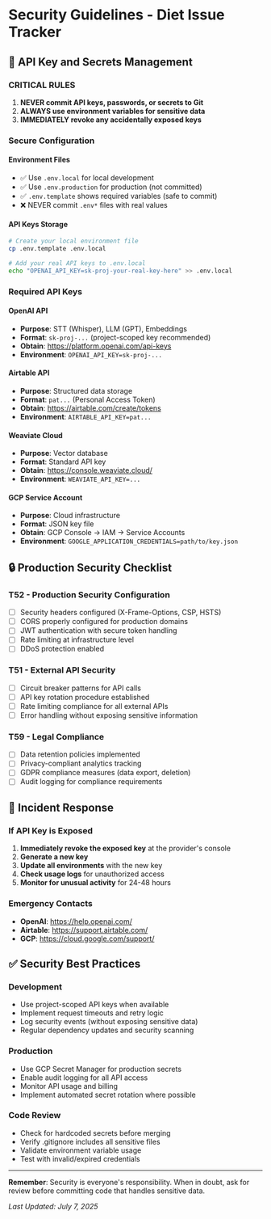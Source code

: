 # Security Guidelines - Diet Issue Tracker

## 🚨 API Key and Secrets Management

### CRITICAL RULES

1. **NEVER commit API keys, passwords, or secrets to Git**
2. **ALWAYS use environment variables for sensitive data**
3. **IMMEDIATELY revoke any accidentally exposed keys**

### Secure Configuration

#### Environment Files
- ✅ Use `.env.local` for local development
- ✅ Use `.env.production` for production (not committed)
- ✅ `.env.template` shows required variables (safe to commit)
- ❌ NEVER commit `.env*` files with real values

#### API Keys Storage
```bash
# Create your local environment file
cp .env.template .env.local

# Add your real API keys to .env.local
echo "OPENAI_API_KEY=sk-proj-your-real-key-here" >> .env.local
```

### Required API Keys

#### OpenAI API
- **Purpose**: STT (Whisper), LLM (GPT), Embeddings
- **Format**: `sk-proj-...` (project-scoped key recommended)
- **Obtain**: https://platform.openai.com/api-keys
- **Environment**: `OPENAI_API_KEY=sk-proj-...`

#### Airtable API
- **Purpose**: Structured data storage
- **Format**: `pat...` (Personal Access Token)
- **Obtain**: https://airtable.com/create/tokens
- **Environment**: `AIRTABLE_API_KEY=pat...`

#### Weaviate Cloud
- **Purpose**: Vector database
- **Format**: Standard API key
- **Obtain**: https://console.weaviate.cloud/
- **Environment**: `WEAVIATE_API_KEY=...`

#### GCP Service Account
- **Purpose**: Cloud infrastructure
- **Format**: JSON key file
- **Obtain**: GCP Console → IAM → Service Accounts
- **Environment**: `GOOGLE_APPLICATION_CREDENTIALS=path/to/key.json`

## 🔒 Production Security Checklist

### T52 - Production Security Configuration
- [ ] Security headers configured (X-Frame-Options, CSP, HSTS)
- [ ] CORS properly configured for production domains
- [ ] JWT authentication with secure token handling
- [ ] Rate limiting at infrastructure level
- [ ] DDoS protection enabled

### T51 - External API Security
- [ ] Circuit breaker patterns for API calls
- [ ] API key rotation procedure established
- [ ] Rate limiting compliance for all external APIs
- [ ] Error handling without exposing sensitive information

### T59 - Legal Compliance
- [ ] Data retention policies implemented
- [ ] Privacy-compliant analytics tracking
- [ ] GDPR compliance measures (data export, deletion)
- [ ] Audit logging for compliance requirements

## 🚨 Incident Response

### If API Key is Exposed
1. **Immediately revoke the exposed key** at the provider's console
2. **Generate a new key** 
3. **Update all environments** with the new key
4. **Check usage logs** for unauthorized access
5. **Monitor for unusual activity** for 24-48 hours

### Emergency Contacts
- **OpenAI**: https://help.openai.com/
- **Airtable**: https://support.airtable.com/
- **GCP**: https://cloud.google.com/support/

## ✅ Security Best Practices

### Development
- Use project-scoped API keys when available
- Implement request timeouts and retry logic
- Log security events (without exposing sensitive data)
- Regular dependency updates and security scanning

### Production
- Use GCP Secret Manager for production secrets
- Enable audit logging for all API access
- Monitor API usage and billing
- Implement automated secret rotation where possible

### Code Review
- Check for hardcoded secrets before merging
- Verify .gitignore includes all sensitive files
- Validate environment variable usage
- Test with invalid/expired credentials

---

**Remember**: Security is everyone's responsibility. When in doubt, ask for review before committing code that handles sensitive data.

*Last Updated: July 7, 2025*